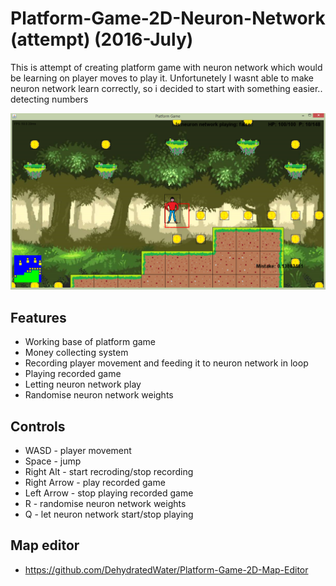 # Platform-Game-2D-Neuron-Network (attempt) (2016-July)
This is attempt of creating platform game with neuron network which would be learning on player moves to play it. Unfortunetely I wasnt able to make neuron network learn correctly, so i decided to start with something easier.. detecting numbers

![alt text](https://github.com/DehydratedWater/Platform-Game-2D-Neuron-Network-attempt-/blob/master/2Dgame1.png)

## Features
* Working base of platform game
* Money collecting system
* Recording player movement and feeding it to neuron network in loop
* Playing recorded game
* Letting neuron network play
* Randomise neuron network weights

## Controls 

* WASD - player movement
* Space - jump
* Right Alt - start recroding/stop recording
* Right Arrow - play recorded game
* Left Arrow - stop playing recorded game
* R - randomise neuron network weights
* Q - let neuron network start/stop playing

## Map editor
* https://github.com/DehydratedWater/Platform-Game-2D-Map-Editor
